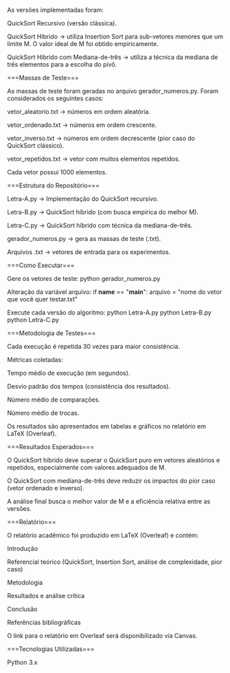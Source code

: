 As versões implementadas foram:

QuickSort Recursivo (versão clássica).

QuickSort Híbrido → utiliza Insertion Sort para sub-vetores menores que um limite M. O valor ideal de M foi obtido empiricamente.

QuickSort Híbrido com Mediana-de-três → utiliza a técnica da mediana de três elementos para a escolha do pivô.

===Massas de Teste===

As massas de teste foram geradas no arquivo gerador_numeros.py. Foram considerados os seguintes casos:

vetor_aleatorio.txt → números em ordem aleatória.

vetor_ordenado.txt → números em ordem crescente.

vetor_inverso.txt → números em ordem decrescente (pior caso do QuickSort clássico).

vetor_repetidos.txt → vetor com muitos elementos repetidos.

Cada vetor possui 1000 elementos.

===Estrutura do Repositório===

Letra-A.py → Implementação do QuickSort recursivo.

Letra-B.py → QuickSort híbrido (com busca empírica do melhor M).

Letra-C.py → QuickSort híbrido com técnica da mediana-de-três.

gerador_numeros.py → gera as massas de teste (.txt).

Arquivos .txt → vetores de entrada para os experimentos.

===Como Executar===

Gere os vetores de teste:
python gerador_numeros.py

Alteração da variável arquivo:
if __name__ == "__main__":
    arquivo = "nome do vetor que você quer testar.txt"

Execute cada versão do algoritmo:
python Letra-A.py
python Letra-B.py
python Letra-C.py

===Metodologia de Testes===

Cada execução é repetida 30 vezes para maior consistência.

Métricas coletadas:

Tempo médio de execução (em segundos).

Desvio padrão dos tempos (consistência dos resultados).

Número médio de comparações.

Número médio de trocas.

Os resultados são apresentados em tabelas e gráficos no relatório em LaTeX (Overleaf).

===Resultados Esperados===

O QuickSort híbrido deve superar o QuickSort puro em vetores aleatórios e repetidos, especialmente com valores adequados de M.

O QuickSort com mediana-de-três deve reduzir os impactos do pior caso (vetor ordenado e inverso).

A análise final busca o melhor valor de M e a eficiência relativa entre as versões.

===Relatório===

O relatório acadêmico foi produzido em LaTeX (Overleaf) e contém:

Introdução

Referencial teórico (QuickSort, Insertion Sort, análise de complexidade, pior caso)

Metodologia

Resultados e análise crítica

Conclusão

Referências bibliográficas

O link para o relatório em Overleaf será disponibilizado via Canvas.

===Tecnologias Utilizadas===

Python 3.x

